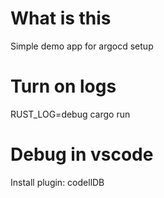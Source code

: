# What is this
Simple demo app for argocd setup

# Turn on logs
RUST_LOG=debug cargo run

# Debug in vscode
Install plugin: codellDB